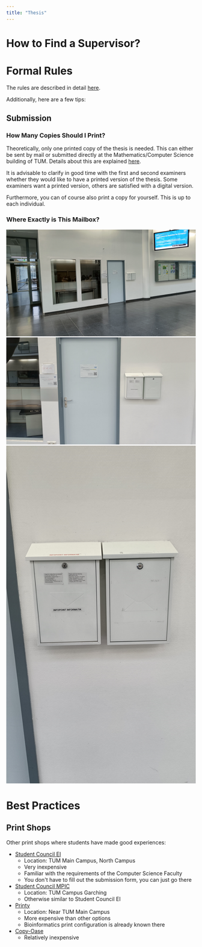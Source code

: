 ```yaml
---
title: "Thesis"
---
```


# How to Find a Supervisor?

# Formal Rules

The rules are described in detail [here](https://www.cit.tum.de/cit/studium/studiengaenge/bachelor-bioinformatik/praktische-arbeit-bachelorarbeit/).

Additionally, here are a few tips:

## Submission

### How Many Copies Should I Print?

Theoretically, only one printed copy of the thesis is needed. This can either be sent by mail or submitted directly at the Mathematics/Computer Science building of TUM. Details about this are explained [here](https://www.cit.tum.de/cit/studium/studiengaenge/bachelor-bioinformatik/praktische-arbeit-bachelorarbeit/#:~:text=m%C3%BCssen%20paginiert%20sein.-,Abgabe,-Ein%20Exemplar%20Ihrer).

It is advisable to clarify in good time with the first and second examiners whether they would like to have a printed version of the thesis. Some examiners want a printed version, others are satisfied with a digital version.

Furthermore, you can of course also print a copy for yourself. This is up to each individual.

### Where Exactly is This Mailbox?

![Far](../../../../assets/abgabe-briefkasten/fern.jpg)
![Medium](../../../../assets/abgabe-briefkasten/mittel.jpg)
![Close](../../../../assets/abgabe-briefkasten/nah.jpg)

# Best Practices

## Print Shops

Other print shops where students have made good experiences:

- [Student Council EI](https://www.fs.ei.tum.de/services/druckabs/)
    - Location: TUM Main Campus, North Campus
    - Very inexpensive
    - Familiar with the requirements of the Computer Science Faculty
    - You don't have to fill out the submission form, you can just go there
- [Student Council MPIC](https://mpic.fs.tum.de/services/abschlussarbeiten/)
    - Location: TUM Campus Garching
    - Otherwise similar to Student Council EI
- [Printy](https://www.printy.de/en/)
    - Location: Near TUM Main Campus
    - More expensive than other options
    - Bioinformatics print configuration is already known there
- [Copy-Oase](https://www.copy-oase.com/Willkommen.html)
    - Relatively inexpensive
